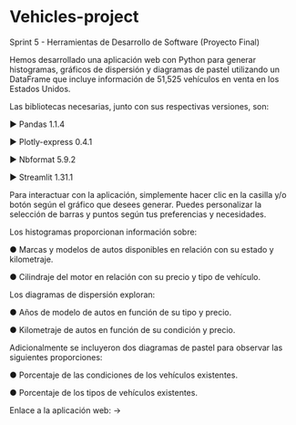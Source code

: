 # Vehicles-project

Sprint 5 - Herramientas de Desarrollo de Software (Proyecto Final)

Hemos desarrollado una aplicación web con Python para generar histogramas, gráficos de dispersión y diagramas de pastel utilizando un DataFrame que incluye información de 51,525 vehículos en venta en los Estados Unidos.

Las bibliotecas necesarias, junto con sus respectivas versiones, son:

► Pandas 1.1.4

► Plotly-express 0.4.1

► Nbformat 5.9.2

► Streamlit 1.31.1

Para interactuar con la aplicación, simplemente hacer clic en la casilla y/o botón según el gráfico que desees generar. Puedes personalizar la selección de barras y puntos según tus preferencias y necesidades.

Los histogramas proporcionan información sobre:

● Marcas y modelos de autos disponibles en relación con su estado y kilometraje.

● Cilindraje del motor en relación con su precio y tipo de vehículo.

Los diagramas de dispersión exploran:

● Años de modelo de autos en función de su tipo y precio.

● Kilometraje de autos en función de su condición y precio.

Adicionalmente se incluyeron dos diagramas de pastel para observar las siguientes proporciones:

● Porcentaje de las condiciones de los vehículos existentes.

● Porcentaje de los tipos de vehículos existentes.


Enlace a la aplicación web: → 